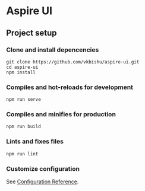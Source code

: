 # Aspire UI

## Project setup

### Clone and install depencencies
```
git clone https://github.com/vkbishu/aspire-ui.git
cd aspire-ui
npm install
```

### Compiles and hot-reloads for development
```
npm run serve
```

### Compiles and minifies for production
```
npm run build
```

### Lints and fixes files
```
npm run lint
```

### Customize configuration
See [Configuration Reference](https://cli.vuejs.org/config/).
